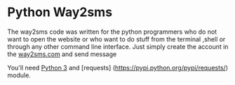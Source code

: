 # Python Way2sms
The way2sms code was written for the python programmers who do not want to open the website or who want to do stuff from the
terminal ,shell or through any other command line interface.
Just simply create the account in the [way2sms.com](http://way2sms.com) and send message

You'll need [Python 3](https://www.python.org/downloads/) and [requests] (https://pypi.python.org/pypi/requests/) module.
